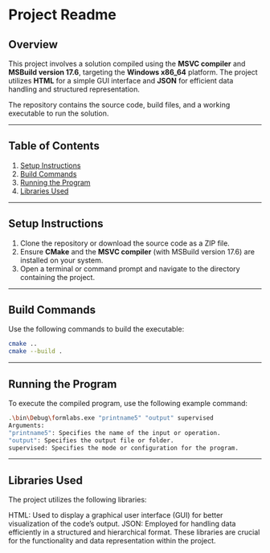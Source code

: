 # Project Readme

## Overview

This project involves a solution compiled using the **MSVC compiler** and **MSBuild version 17.6**, targeting the **Windows x86_64** platform. The project utilizes **HTML** for a simple GUI interface and **JSON** for efficient data handling and structured representation.

The repository contains the source code, build files, and a working executable to run the solution.

---

## Table of Contents

1. [Setup Instructions](#setup-instructions)  
2. [Build Commands](#build-commands)  
3. [Running the Program](#running-the-program)  
4. [Libraries Used](#libraries-used)  


---

## Setup Instructions

1. Clone the repository or download the source code as a ZIP file.
2. Ensure **CMake** and the **MSVC compiler** (with MSBuild version 17.6) are installed on your system.
3. Open a terminal or command prompt and navigate to the directory containing the project.

---

## Build Commands

Use the following commands to build the executable:

```bash
cmake ..
cmake --build .
```
---
## Running the Program

To execute the compiled program, use the following example command:

```bash
.\bin\Debug\formlabs.exe "printname5" "output" supervised
Arguments:
"printname5": Specifies the name of the input or operation.
"output": Specifies the output file or folder.
supervised: Specifies the mode or configuration for the program.
```
---
## Libraries Used
The project utilizes the following libraries:

HTML: Used to display a graphical user interface (GUI) for better visualization of the code’s output.
JSON: Employed for handling data efficiently in a structured and hierarchical format.
These libraries are crucial for the functionality and data representation within the project.

